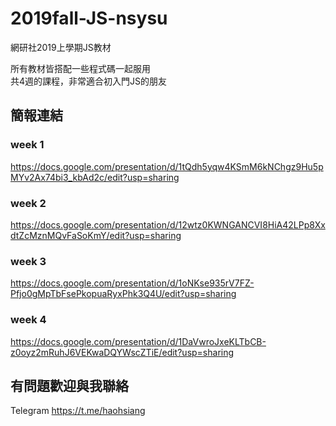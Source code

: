 # 2019fall-JS-nsysu
網研社2019上學期JS教材

所有教材皆搭配一些程式碼一起服用  
共4週的課程，非常適合初入門JS的朋友  

## 簡報連結  
### week 1
https://docs.google.com/presentation/d/1tQdh5yqw4KSmM6kNChgz9Hu5pMYv2Ax74bi3_kbAd2c/edit?usp=sharing

### week 2
https://docs.google.com/presentation/d/12wtz0KWNGANCVI8HiA42LPp8XxdtZcMznMQvFaSoKmY/edit?usp=sharing

### week 3
https://docs.google.com/presentation/d/1oNKse935rV7FZ-Pfjo0gMpTbFsePkopuaRyxPhk3Q4U/edit?usp=sharing

### week 4
https://docs.google.com/presentation/d/1DaVwroJxeKLTbCB-z0oyz2mRuhJ6VEKwaDQYWscZTiE/edit?usp=sharing

## 有問題歡迎與我聯絡
Telegram
https://t.me/haohsiang
